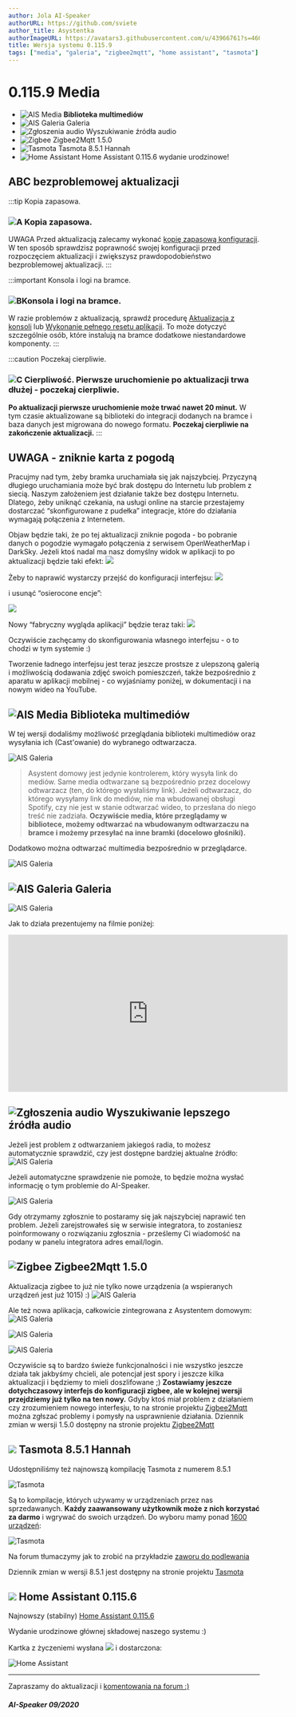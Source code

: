 ```yaml
---
author: Jola AI-Speaker
authorURL: https://github.com/sviete
author_title: Asystentka
authorImageURL: https://avatars3.githubusercontent.com/u/43966761?s=460&v=4
title: Wersja systemu 0.115.9
tags: ["media", "galeria", "zigbee2mqtt", "home assistant", "tasmota"]
---
```


# 0.115.9 Media

- ![AIS Media](/img/en/blog/202010/folders.png) **Biblioteka multimediów**
- ![AIS Galeria](/img/en/blog/202010/gallery.png) Galeria
- ![Zgłoszenia audio](/img/en/blog/202010/ai.png) Wyszukiwanie źródła audio
- ![Zigbee](/img/en/blog/202007/zigbee.png) Zigbee2Mqtt 1.5.0
- ![Tasmota](/img/en/blog/202005/tasmota_small.png) Tasmota 8.5.1 Hannah
- ![Home Assistant](/img/en/blog/202010/ha.png) Home Assistant 0.115.6 wydanie urodzinowe!


<!--truncate-->

## ABC bezproblemowej aktualizacji

:::tip Kopia zapasowa.
### ![A](/img/en/blog/202009/alpha-a-circle.png) Kopia zapasowa.

UWAGA Przed aktualizacją zalecamy wykonać [kopię zapasową konfiguracji](/docs/ais_bramka_configuration_software#kopia-zapasowa-konfiguracji). W ten sposób sprawdzisz poprawność swojej konfiguracji przed rozpoczęciem aktualizacji i zwiększysz prawdopodobieństwo bezproblemowej aktualizacji.
:::

:::important Konsola i logi na bramce.
### ![B](/img/en/blog/202009/alpha-b-circle.png)Konsola i logi na bramce.

W razie problemów z aktualizacją, sprawdź procedurę [Aktualizacja z konsoli](/docs/ais_bramka_update_manual) lub [Wykonanie pełnego resetu aplikacji](/docs/ais_bramka_reset_ais_step_by_step).
To może dotyczyć szczególnie osób, które instalują na bramce dodatkowe niestandardowe komponenty.
:::

:::caution Poczekaj cierpliwie.
### ![C](/img/en/blog/202009/alpha-c-circle.png) Cierpliwość. Pierwsze uruchomienie po aktualizacji trwa dłużej - poczekaj cierpliwie.

 **Po aktualizacji pierwsze uruchomienie może trwać nawet 20 minut.**
 W tym czasie aktualizowane są biblioteki do integracji dodanych na bramce i baza danych jest migrowana do nowego formatu.
 **Poczekaj cierpliwie na zakończenie aktualizacji.**
:::


## UWAGA - zniknie karta z pogodą

Pracujmy nad tym, żeby bramka uruchamiała się jak najszybciej. Przyczyną długiego uruchamiania może być brak dostępu do Internetu lub problem z siecią.
Naszym założeniem jest działanie także bez dostępu Internetu. Dlatego, żeby uniknąć czekania, na usługi online na starcie przestajemy dostarczać “skonfigurowane z pudełka” integracje, które do działania wymagają połączenia z Internetem.

Objaw będzie taki, że po tej aktualizacji zniknie pogoda - bo pobranie danych o pogodzie wymagało połączenia z serwisem OpenWeatherMap i DarkSky.
Jeżeli ktoś nadal ma nasz domyślny widok w aplikacji to po aktualizacji będzie taki efekt:
![](/img/en/blog/202010/pogoda.png)

Żeby to naprawić wystarczy przejść do konfiguracji interfejsu:
![](/img/en/blog/202010/pogoda2.png)

i usunąć “osierocone encje”:

![](/img/en/blog/202010/pogoda3.png)

Nowy “fabryczny wygląda aplikacji” będzie teraz taki:
![](/img/en/blog/202010/pogoda4.png)


Oczywiście zachęcamy do skonfigurowania własnego interfejsu - o to chodzi w tym systemie :)

Tworzenie ładnego interfejsu jest teraz jeszcze prostsze z ulepszoną galerią i możliwością dodawania zdjęć swoich pomieszczeń, także bezpośrednio z aparatu w aplikacji mobilnej - co wyjaśniamy poniżej, w dokumentacji i na nowym wideo na YouTube.



## ![AIS Media](/img/en/blog/202010/folders.png) Biblioteka multimediów


W tej wersji dodaliśmy możliwość przeglądania biblioteki multimediów oraz wysyłania ich (Cast'owanie) do wybranego odtwarzacza.

![AIS Galeria](/img/en/blog/202010/media_browser.png)

> Asystent domowy jest jedynie kontrolerem, który wysyła link do mediów. Same media odtwarzane są bezpośrednio przez docelowy odtwarzacz (ten, do którego wysłaliśmy link).
Jeżeli odtwarzacz, do którego wysyłamy link do mediów, nie ma wbudowanej obsługi Spotify, czy nie jest w stanie odtwarzać wideo, to przesłana do niego treść nie zadziała.
**Oczywiście media, które przeglądamy w bibliotece, możemy odtwarzać na wbudowanym odtwarzaczu na bramce i możemy przesyłać na inne bramki (docelowo głośniki).**


Dodatkowo można odtwarzać multimedia bezpośrednio w przeglądarce.

![AIS Galeria](/img/en/blog/202010/play_in_browser.png)



## ![AIS Galeria](/img/en/blog/202010/gallery.png) Galeria


![AIS Galeria](/img/en/blog/202010/img1.png)


Jak to działa prezentujemy na filmie poniżej:
<iframe width="560" height="315"  src="https://www.youtube.com/embed/iIJcAOnQ6HI" frameBorder="0" allowFullScreen></iframe>


## ![Zgłoszenia audio](/img/en/blog/202010/ai.png) Wyszukiwanie lepszego źródła audio

Jeżeli jest problem z odtwarzaniem jakiegoś radia, to możesz automatycznie sprawdzić, czy jest dostępne bardziej aktualne źródło:
![AIS Galeria](/img/en/blog/202010/audio_report_1.png)

Jeżeli automatyczne sprawdzenie nie pomoże, to będzie można wysłać informację o tym problemie do AI-Speaker.

![AIS Galeria](/img/en/blog/202010/audio_report_2.png)

Gdy otrzymamy zgłosznie to postaramy się jak najszybciej naprawić ten problem.
Jeżeli zarejstrowałeś się w serwisie integratora, to zostaniesz poinformowany o rozwiązaniu zgłosznia - prześlemy Ci wiadomość na podany w panelu integratora adres email/login.


## ![Zigbee](/img/en/blog/202007/zigbee.png) Zigbee2Mqtt 1.5.0

Aktualizacja zigbee to już nie tylko nowe urządzenia (a wspieranych urządzeń jest już 1015) :)
![AIS Galeria](/img/en/blog/202010/zigbee1.png)

Ale też nowa aplikacja, całkowicie zintegrowana z Asystentem domowym:
![AIS Galeria](/img/en/blog/202010/zigbee2.png)

![AIS Galeria](/img/en/blog/202010/zigbee3.png)

![AIS Galeria](/img/en/blog/202010/zigbee4.png)

Oczywiście są to bardzo świeże funkcjonalności i nie wszystko jeszcze działa tak jakbyśmy chcieli, ale potencjał jest spory i jeszcze kilka aktualizacji i będziemy to mieli doszlifowane ;)
**Zostawiamy jeszcze dotychczasowy interfejs do konfiguracji zigbee, ale w kolejnej wersji przejdziemy już tylko na ten nowy.**
Gdyby ktoś miał problem z działaniem czy zrozumieniem nowego interfesju, to na stronie projektu [Zigbee2Mqtt](https://github.com/koenkk/zigbee2mqtt) można zgłszać problemy i pomysły na usprawnienie działania.
Dziennik zmian w wersji 1.5.0 dostępny na stronie projektu [Zigbee2Mqtt](https://github.com/Koenkk/zigbee2mqtt/releases/tag/1.15.0)

## ![](/img/en/blog/202005/tasmota_small.png) Tasmota 8.5.1 Hannah

Udostępniliśmy też najnowszą kompilację Tasmota z numerem 8.5.1

![Tasmota](/img/en/blog/202010/tasmota1.png)

Są to kompilacje, których używamy w urządzeniach przez nas sprzedawanych. **Każdy zaawansowany użytkownik może z nich korzystać za darmo** i wgrywać do swoich urządzeń.
Do wyboru mamy ponad [1600 urządzeń](https://templates.blakadder.com/index.html):

![Tasmota](/img/en/blog/202010/tasmota2.png)

Na forum tłumaczymy jak to zrobić na przykładzie [zaworu do podlewania](https://ai-speaker.discourse.group/t/ponad-1540-urzadzen-wifi-co-to-znaczy/707)

Dziennik zmian w wersji 8.5.1 jest dostępny na stronie projektu [Tasmota](https://github.com/arendst/Tasmota/releases/tag/v8.5.1)



## ![](/img/en/blog/202007/hass.png) Home Assistant 0.115.6


Najnowszy (stabilny) [Home Assistant 0.115.6](https://www.home-assistant.io/blog/2020/09/17/release-115/)

Wydanie urodzinowe głównej składowej naszego systemu :)

Kartka z życzeniemi wysłana ![](/img/en/blog/202010/love-letter.png) i dostarczona:

![Home Assistant](/img/en/blog/202010/kartka.png)



----
Zapraszamy do aktualizacji i [komentowania na forum :)](https://ai-speaker.discourse.group/)

##### AI-Speaker 09/2020
